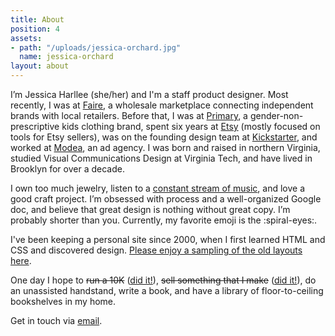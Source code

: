 ```yaml
---
title: About
position: 4
assets:
- path: "/uploads/jessica-orchard.jpg"
  name: jessica-orchard
layout: about
---
```


I’m Jessica Harllee (she/her) and I'm a staff product designer. Most recently, I was at [Faire](http://faire.com), a wholesale marketplace connecting independent brands with local retailers. Before that, I was at [Primary](http://www.primary.com), a gender-non-prescriptive kids clothing brand, spent six years at [Etsy](http://www.etsy.com/people/harllee) (mostly focused on tools for Etsy sellers), was on the founding design team at [Kickstarter](http://www.kickstarter.com/profile/harllee), and worked at [Modea](http://www.modea.com), an ad agency. I was born and raised in northern Virginia, studied Visual Communications Design at Virginia Tech, and have lived in Brooklyn for over a decade.

I own too much jewelry, listen to a [constant stream of music](https://open.spotify.com/user/jessicaharllee), and love a good craft project. I’m obsessed with process and a well-organized Google doc, and believe that great design is nothing without great copy. I’m probably shorter than you. Currently, my favorite emoji is the :spiral-eyes:.

I've been keeping a personal site since 2000, when I first learned HTML and CSS and discovered design. [Please enjoy a sampling of the old layouts here](http://jessicaharllee.com/archives).

One day I hope to ~~run a 10K~~ ([did it!](http://jessicaharllee.com/notes/balance)), ~~sell something that I make~~ ([did it!](http://jessicaharllee.com/notes/emoji-embroidery-a-post-mortem/)), do an unassisted handstand, write a book, and have a library of floor-to-ceiling bookshelves in my home.

Get in touch via [email](mailto:jessica.harllee@gmail.com).